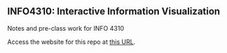 ## INFO4310: Interactive Information Visualization

Notes and pre-class work for INFO 4310

Access the website for this repo at [this URL](https://jeffrz.github.io/info4310-sp2022/).
